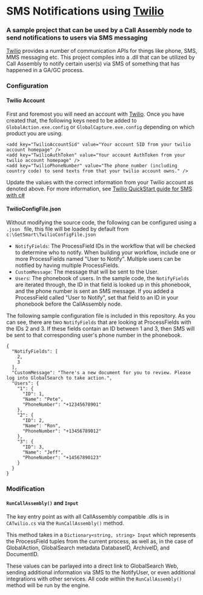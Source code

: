# SMS Notifications using [Twilio](https://www.twilio.com/)

### A sample project that can be used by a Call Assembly node to send notifications to users via SMS messaging
[Twilio][1] provides a number of communication APIs for things like phone, SMS, MMS messaging etc. This project compiles into a .dll that can be utilized by Call Assembly to notify certain user(s) via SMS of something that has happened in a GA/GC process.



### Configuration
#### Twilio Account
First and foremost you will need an account with [Twilio][1]. Once you have created that, the following keys need to be added to `GlobalAction.exe.config` or `GlobalCapture.exe.config` depending on which product you are using. 
```
<add key="TwilioAccountSid" value="Your account SID from your twilio account homepage" />
<add key="TwilioAuthToken" value="Your account AuthToken from your twilio account homepage" />
<add key="TwilioPhoneNumber" value="The phone number (including country code) to send texts from that your twilio account owns." />
```
Update the values with the correct information from your Twilio account as denoted above. For more information, see [Twilio QuickStart guide for SMS with c#](https://www.twilio.com/docs/sms/quickstart/csharp-dotnet-framework)

#### TwilioConfigFile.json

Without modifying the source code, the following can be configured using a `.json ` file, this file will be loaded by default from `c:\GetSmart\TwilioConfigFile.json`
* `NotifyFields`: The ProcessField IDs in the workflow that will be checked to determine who to notify. When building your workflow, include one or more ProcessFields named "User to Notify". Multiple users can be notified by having multiple ProcessFields.
* `CustomMessage`: The message that will be sent to the User. 
* `Users`: The phonebook of users. In the sample code, the `NotifyFields` are iterated through, the ID in that field is looked up in this phonebook, and the phone number is sent an SMS message. If you added a ProcessField called "User to Notify", set that field to an ID in your phonebook before the CallAssembly node. 

The following sample configuration file is included in this repository. As you can see, there are two `NotifyFields` that are looking at ProcessFields with the IDs 2 and 3. If these fields contain an ID between 1 and 3, then SMS will be sent to that corresponding user's phone number in the phonebook.
```
{
  "NotifyFields": [
    2,
    3
  ],
  "CustomMessage": "There's a new document for you to review. Please log into GlobalSearch to take action.",
  "Users": {
    "1": {
      "ID": 1,
      "Name": "Pete",
      "PhoneNumber": "+12345678901"
    },
    "2": {
      "ID": 2,
      "Name": "Ron",
      "PhoneNumber": "+13456789012"
    },
    "3": {
      "ID": 3,
      "Name": "Jeff",
      "PhoneNumber": "+14567890123"
    }
  }
}
```

### Modification
#### `RunCallAssembly()` and `Input`
The key entry point as with all CallAssembly compatible .dlls is in `CATwilio.cs` via the `RunCallAssembly()` method.  

This method takes in a `Dictionary<string, string> Input` which represents the ProcessField tuples from the current process, as well as, in the case of GlobalAction, GlobalSearch metadata DatabaseID, ArchiveID, and DocumentID.  

These values can be parlayed into a direct link to GlobalSearch Web, sending additional information via SMS to the NotifyUser, or even additional integrations with other services. All code within the `RunCallAssembly()` method will be run by the engine.

[1]:https://www.twilio.com

